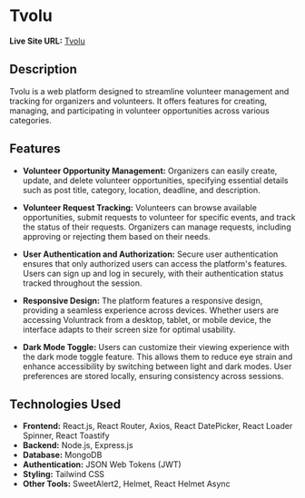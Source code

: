 # Tvolu

**Live Site URL:** [Tvolu](https://assignment-eleven-df832.web.app)

## Description

Tvolu is a web platform designed to streamline volunteer management and tracking for organizers and volunteers. It offers features for creating, managing, and participating in volunteer opportunities across various categories.

## Features

- **Volunteer Opportunity Management:** Organizers can easily create, update, and delete volunteer opportunities, specifying essential details such as post title, category, location, deadline, and description.

- **Volunteer Request Tracking:** Volunteers can browse available opportunities, submit requests to volunteer for specific events, and track the status of their requests. Organizers can manage requests, including approving or rejecting them based on their needs.

- **User Authentication and Authorization:** Secure user authentication ensures that only authorized users can access the platform's features. Users can sign up and log in securely, with their authentication status tracked throughout the session.

- **Responsive Design:** The platform features a responsive design, providing a seamless experience across devices. Whether users are accessing Voluntrack from a desktop, tablet, or mobile device, the interface adapts to their screen size for optimal usability.

- **Dark Mode Toggle:** Users can customize their viewing experience with the dark mode toggle feature. This allows them to reduce eye strain and enhance accessibility by switching between light and dark modes. User preferences are stored locally, ensuring consistency across sessions.

## Technologies Used

- **Frontend:** React.js, React Router, Axios, React DatePicker, React Loader Spinner, React Toastify
- **Backend:** Node.js, Express.js
- **Database:** MongoDB
- **Authentication:** JSON Web Tokens (JWT)
- **Styling:** Tailwind CSS
- **Other Tools:** SweetAlert2, Helmet, React Helmet Async

<!-- ## Getting Started

To run the project locally, follow these steps:

1. Clone the repository: `git clone <repository-url>`
2. Navigate to the project directory: `cd voluntrack`
3. Install dependencies: `npm install`
4. Start the development server: `npm start`

## Contributing

Contributions are welcome! Please feel free to submit a pull request or open an issue if you encounter any bugs or have suggestions for improvements.



-->
